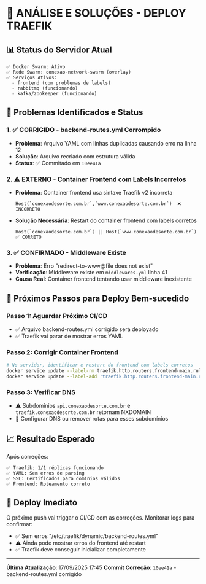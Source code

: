 # 🔧 ANÁLISE E SOLUÇÕES - DEPLOY TRAEFIK

## 📊 **Status do Servidor Atual**
```
✅ Docker Swarm: Ativo
✅ Rede Swarm: conexao-network-swarm (overlay)
✅ Serviços Ativos:
  - frontend (com problemas de labels)
  - rabbitmq (funcionando)
  - kafka/zookeeper (funcionando)
```

## 🚨 **Problemas Identificados e Status**

### 1. ✅ **CORRIGIDO - backend-routes.yml Corrompido**
- **Problema**: Arquivo YAML com linhas duplicadas causando erro na linha 12
- **Solução**: Arquivo recriado com estrutura válida
- **Status**: ✅ Commitado em `10ee41a`

### 2. ⚠️ **EXTERNO - Container Frontend com Labels Incorretos**
- **Problema**: Container frontend usa sintaxe Traefik v2 incorreta
  ```
  Host(`conexaodesorte.com.br`,`www.conexaodesorte.com.br`)  ❌ INCORRETO
  ```
- **Solução Necessária**: Restart do container frontend com labels corretos
  ```
  Host(`conexaodesorte.com.br`) || Host(`www.conexaodesorte.com.br`)  ✅ CORRETO
  ```

### 3. ✅ **CONFIRMADO - Middleware Existe**
- **Problema**: Erro "redirect-to-www@file does not exist"
- **Verificação**: Middleware existe em `middlewares.yml` linha 41
- **Causa Real**: Container frontend tentando usar middleware inexistente

## 🎯 **Próximos Passos para Deploy Bem-sucedido**

### Passo 1: Aguardar Próximo CI/CD
- ✅ Arquivo backend-routes.yml corrigido será deployado
- ✅ Traefik vai parar de mostrar erros YAML

### Passo 2: Corrigir Container Frontend
```bash
# No servidor, identificar e restart do frontend com labels corretos
docker service update --label-rm traefik.http.routers.frontend-main.rule conexao-frontend_frontend
docker service update --label-add 'traefik.http.routers.frontend-main.rule=Host(`conexaodesorte.com.br`) || Host(`www.conexaodesorte.com.br`)' conexao-frontend_frontend
```

### Passo 3: Verificar DNS
- ⚠️ Subdomínios `api.conexaodesorte.com.br` e `traefik.conexaodesorte.com.br` retornam NXDOMAIN
- 🔧 Configurar DNS ou remover rotas para esses subdomínios

## 📈 **Resultado Esperado**
Após correções:
```
✅ Traefik: 1/1 réplicas funcionando
✅ YAML: Sem erros de parsing
✅ SSL: Certificados para domínios válidos
✅ Frontend: Roteamento correto
```

## 🚀 **Deploy Imediato**
O próximo push vai triggar o CI/CD com as correções. Monitorar logs para confirmar:
- ✅ Sem erros "/etc/traefik/dynamic/backend-routes.yml"
- ⚠️ Ainda pode mostrar erros do frontend até restart
- ✅ Traefik deve conseguir inicializar completamente

---
**Última Atualização**: 17/09/2025 17:45
**Commit Correção**: `10ee41a` - backend-routes.yml corrigido